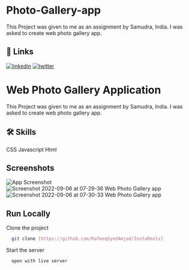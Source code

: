 # Photo-Gallery-app
This Project was given to me as an assignment by Samudra, India. I was asked to create web photo gallery app.

## 🔗 Links
[![linkedin](https://img.shields.io/badge/linkedin-0A66C2?style=for-the-badge&logo=linkedin&logoColor=white)](https://www.linkedin.com/in/rafeeq-syed-amjad-a0b64b175/)
[![twitter](https://img.shields.io/badge/twitter-1DA1F2?style=for-the-badge&logo=twitter&logoColor=white)](https://twitter.com/Rafeeq78301599)


# Web Photo Gallery Application

This Project was given to me as an assignment by Samudra, India. I was asked to create web photo gallery app.  


## 🛠 Skills
CSS Javascript Html

## Screenshots

![App Screenshot]()
![Screenshot 2022-09-06 at 07-29-36 Web Photo Gallery app](https://user-images.githubusercontent.com/64955243/188532212-ca4e1685-6a46-408c-94ad-132e31b1b59c.png)
![Screenshot 2022-09-06 at 07-30-33 Web Photo Gallery app](https://user-images.githubusercontent.com/64955243/188532217-77612b02-396a-473a-90f1-6bf730ae8b13.png)


## Run Locally

Clone the project

```bash
  git clone [https://github.com/RafeeqSyedAmjad/InstaReels]
```
Start the server

```bash
  open with live server
```
